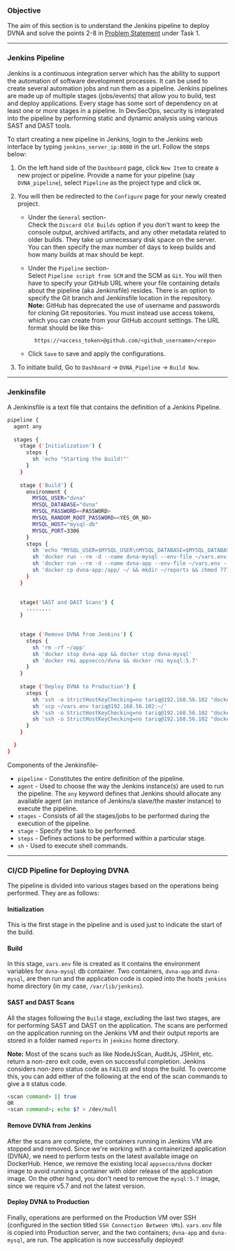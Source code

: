 ### **Objective**

The aim of this section is to understand the Jenkins pipeline to deploy DVNA and solve the points 2-8 in [Problem Statement](problem_statements.md) under Task 1.

---

### **Jenkins Pipeline**

Jenkins is a continuous integration server which has the ability to support the automation of software development processes. It can be used to create several automation jobs and run them as a pipeline. Jenkins pipelines are made up of multiple stages (jobs/events) that allow you to build, test and deploy applications. Every stage has some sort of dependency on at least one or more stages in a pipeline. In DevSecOps, security is integrated into the pipeline by performing static and dynamic analysis using various SAST and DAST tools.

To start creating a new pipeline in Jenkins, login to the Jenkins web interface by typing `jenkins_server_ip:8080` in the url. Follow the steps below:

1. On the left hand side of the `Dashboard` page, click `New Item` to create a new project or pipeline. Provide a name for your pipeline (say `DVNA_pipeline`), select `Pipeline` as the project type and click `OK`.

2. You will then be redirected to the `Configure` page for your newly created project. 

    - Under the `General` section-  
    Check the `Discard Old Builds` option if you don't want to keep the console output, archived artifacts, and any other metadata related to older builds. They take up unnecessary disk space on the server. You can then specify the max number of days to keep builds and how many builds at max should be kept.

    - Under the `Pipeline` section-  
    Select `Pipeline script from SCM` and the SCM as `Git`. You will then have to specify your GitHub URL where your file containing details about the pipeline (aka Jenkinsfile) resides. There is an option to specify the Git branch and Jenkinsfile location in the repository.  
    **Note:** GitHub has deprecated the use of username and passwords for cloning Git repositories. You must instead use access tokens, which you can create from your GitHub account settings. The URL format should be like this-

            https://<access_token>@github.com/<github_username>/<repo>

    - Click `Save` to save and apply the configurations.

3. To initiate build, Go to `Dashboard` -> `DVNA_Pipeline` -> `Build Now`.

---

### **Jenkinsfile**

A Jenkinsfile is a text file that contains the definition of a Jenkins Pipeline.

```bash
pipeline {
  agent any
  
  stages {
    stage ('Initialization') {
      steps {
        sh 'echo "Starting the build!"'
      }
    }
    
    stage ('Build') {
      environment {
        MYSQL_USER="dvna"
        MYSQL_DATABASE="dvna"
        MYSQL_PASSWORD=<PASSWORD>
        MYSQL_RANDOM_ROOT_PASSWORD=<YES_OR_NO>
        MYSQL_HOST="mysql-db"
        MYSQL_PORT=3306
      }
      steps {
        sh 'echo "MYSQL_USER=$MYSQL_USER\nMYSQL_DATABASE=$MYSQL_DATABASE\nMYSQL_PASSWORD=$MYSQL_PASSWORD\nMYSQL_RANDOM_ROOT_PASSWORD=$MYSQL_RANDOM_ROOT_PASSWORD\nMYSQL_HOST=$MYSQL_HOST\nMYSQL_PORT=$MYSQL_PORT" > ~/vars.env'
        sh 'docker run --rm -d --name dvna-mysql --env-file ~/vars.env mysql:5.7 tail -f /dev/null'
        sh 'docker run --rm -d --name dvna-app --env-file ~/vars.env --link dvna-mysql:mysql-db -p 9090:9090 appsecco/dvna'
        sh 'docker cp dvna-app:/app/ ~/ && mkdir ~/reports && chmod 777 ~/reports'        
      }
    } 
       

    stage('SAST and DAST Scans') {
      ........
    }
    

    stage ('Remove DVNA from Jenkins') {
      steps {
        sh 'rm -rf ~/app'
        sh 'docker stop dvna-app && docker stop dvna-mysql'
        sh 'docker rmi appsecco/dvna && docker rmi mysql:5.7'
      }
    }
    
    stage ('Deploy DVNA to Production') {
      steps {
        sh 'ssh -o StrictHostKeyChecking=no tariq@192.168.56.102 "docker stop dvna-app && docker stop dvna-mysql && docker rm dvna-app && docker rm dvna-mysql && docker rmi appsecco/dvna || true"'
        sh 'scp ~/vars.env tariq@192.168.56.102:~/'
        sh 'ssh -o StrictHostKeyChecking=no tariq@192.168.56.102 "docker run -d --name dvna-mysql --env-file ~/vars.env mysql:5.7 tail -f /dev/null"'
        sh 'ssh -o StrictHostKeyChecking=no tariq@192.168.56.102 "docker run -d --name dvna-app --env-file ~/vars.env --link dvna-mysql:mysql-db -p 9090:9090 appsecco/dvna"'
      }
    }

  }
}
```

Components of the Jenkinsfile-  

- `pipeline` - Constitutes the entire definition of the pipeline.  
- `agent` - Used to choose the way the Jenkins instance(s) are used to run the pipeline. The `any` keyword defines that Jenkins should allocate any available agent (an instance of Jenkins/a slave/the master instance) to execute the pipeline.  
- `stages` - Consists of all the stages/jobs to be performed during the execution of the pipeline.  
- `stage` - Specify the task to be performed.  
- `steps` - Defines actions to be performed within a particular stage.  
- `sh` - Used to execute shell commands.

---

### **CI/CD Pipeline for Deploying DVNA**

The pipeline is divided into various stages based on the operations being performed. They are as follows:

#### **Initialization**

This is the first stage in the pipeline and is used just to indicate the start of the build.

#### **Build**

In this stage, `vars.env` file is created as it contains the environment variables for `dvna-mysql` db container. Two containers, `dvna-app` and `dvna-mysql`, are then run and the application code is copied into the hosts `jenkins` home directory (in my case, `/var/lib/jenkins`).

#### **SAST and DAST Scans**

All the stages following the `Build` stage, excluding the last two stages, are for performing SAST and DAST on the application. The scans are performed on the application running on the Jenkins VM and their output reports are stored in a folder named `reports` in `jenkins` home directory.  

**Note:** Most of the scans such as like NodeJsScan, AuditJs, JSHint, etc. return a non-zero exit code, even on successful completion. Jenkins considers non-zero status code as `FAILED` and stops the build. To overcome this, you can add either of the following at the end of the scan commands to give a `0` status code.  
```bash
<scan command> || true 
OR
<scan command>; echo $? > /dev/null
```

#### **Remove DVNA from Jenkins**

After the scans are complete, the containers running in Jenkins VM are stopped and removed. Since we're working with a containerized application (DVNA), we need to perform tests on the latest available image on DockerHub. Hence, we remove the existing local  `appsecco/dvna` docker image to avoid running a container with older release of the application image. On the other hand, you don't need to remove the `mysql:5.7` image, since we require v5.7 and not the latest version.

#### **Deploy DVNA to Production**

Finally, operations are performed on the Production VM over SSH (configured in the section titled `SSH Connection Between VMs`). `vars.env` file is copied into Production server, and the two containers; `dvna-app` and `dvna-mysql`, are run. The application is now successfully deployed!